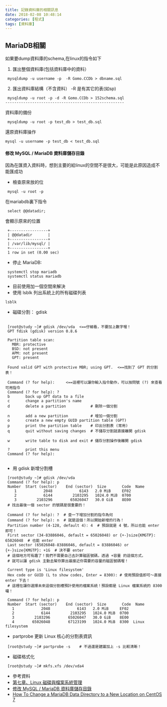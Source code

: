 ```yaml
---
title: 記錄資料庫的相關訊息
date: 2018-02-08 10:48:14
categories: [程式]
tags: [資料庫]
---
```

## MariaDB相關
如果要dump資料庫的schema,在linux的指令如下
1. 匯出整個資料庫(包括資料庫中的資料）
```
 mysqldump -u username -p  -R Gomo.CCDb > dbname.sql
```
2. 匯出資料庫結構（不含資料）
-R 是有其它的表(如sp)
```
 mysqldump -u root -p -d -R Gomo.CCDb > 152schema.sql
-----------------------------------------------------
```
資料庫的備份
```
 mysqldump -u root -p test_db > test_db.sql 
```
還原資料庫操作
```
mysql -u username -p test_db < test_db.sql 
```
#### 修改 MySQL / MariaDB 資料庫儲存目錄
因為在匯資入資料時，想到主要的給linux的空間不是很大，可能是此原因造成不能匯成功

* 檢查原來放的位
```
 mysql -u root -p
```
在mariabdb裏下指令
```
 select @@datadir;
```
會顯示原來的位置
```
 +-----------------+
 | @@datadir       |
 +-----------------+
 | /var/lib/mysql/ |
 +-----------------+
 1 row in set (0.00 sec)
```
* 停止 MariaDB:
```
 systemctl stop mariadb
 systemctl status mariadb
```

* 目前使用加一個空間來解決
 * 使用 lsblk 列出系統上的所有磁碟列表
 ```
 lsblk
 ```

* 磁碟分割： gdisk

```
 
 [root@study ~]# gdisk /dev/vda  <==仔細看，不要加上數字喔！
 GPT fdisk (gdisk) version 0.8.6
 
 Partition table scan:
   MBR: protective
   BSD: not present
   APM: not present
   GPT: present
 
 Found valid GPT with protective MBR; using GPT.  <==找到了 GPT 的分割表！
 
 Command (? for help):     <==這裡可以讓你輸入指令動作，可以按問號 (?) 來查看可用指令
 Command (? for help): ?
 b       back up GPT data to a file
 c       change a partition's name
 d       delete a partition           # 刪除一個分割

 n       add a new partition          # 增加一個分割
 o       create a new empty GUID partition table (GPT)
 p       print the partition table    # 印出分割表 (常用)
 q       quit without saving changes  # 不儲存分割就直接離開 gdisk

 w       write table to disk and exit # 儲存分割操作後離開 gdisk 

 ?       print this menu
 Command (? for help): 
 
```
 
* 用 gdisk 新增分割槽

```
 [root@study ~]# gdisk /dev/vda
 Command (? for help): p
 Number  Start (sector)    End (sector)  Size       Code  Name
    1            2048            6143   2.0 MiB     EF02
    2            6144         2103295   1024.0 MiB  0700
    3         2103296        65026047   30.0 GiB    8E00
 # 找出最後一個 sector 的號碼是很重要的！

 Command (? for help): ?  # 查一下增加分割的指令為何
 Command (? for help): n  # 就是這個！所以開始新增的行為！
 Partition number (4-128, default 4): 4  # 預設就是 4 號，所以也能 enter 即可！
 First sector (34-83886046, default = 65026048) or {+-}size{KMGTP}: 65026048  # 也能 enter
 Last sector (65026048-83886046, default = 83886046) or {+-}size{KMGTP}: +1G  # 決不要 enter
 # 這個地方可有趣了！我們不需要自己去計算磁區號碼，透過 +容量 的這個方式，
 # 就可以讓 gdisk 主動去幫你算出最接近你需要的容量的磁區號碼喔！

 Current type is 'Linux filesystem'
 Hex code or GUID (L to show codes, Enter = 8300): # 使用預設值即可～直接 enter 下去！
 # 這裡在讓你選擇未來這個分割槽預計使用的檔案系統！預設都是 Linux 檔案系統的 8300 囉！

 Command (? for help): p
 Number  Start (sector)    End (sector)  Size       Code  Name
   1            2048            6143   2.0 MiB     EF02
   2            6144         2103295   1024.0 MiB  0700
   3         2103296        65026047   30.0 GiB    8E00
   4        65026048        67123199   1024.0 MiB  8300  Linux filesystem
```
 
* partprobe 更新 Linux 核心的分割表資訊

```
 [root@study ~]# partprobe -s    # 不過還是建議加上 -s 比較清晰！
```

* 磁碟格式化
```
 [root@study ~]# mkfs.xfs /dev/vda4
```


* 參考資料
 * [第七章、Linux 磁碟與檔案系統管理](http://linux.vbird.org/linux_basic/0230filesystem.php#disk)
 * [修改 MySQL / MariaDB 資料庫儲存目錄](https://www.phpini.com/mysql/change-mysql-mariadb-data-directory)
 * [How To Change a MariaDB Data Directory to a New Location on CentOS 7](https://www.digitalocean.com/community/tutorials/how-to-change-a-mariadb-data-directory-to-a-new-location-on-centos-7)